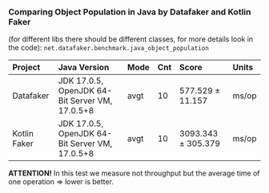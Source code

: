 ### Comparing Object Population in Java by Datafaker and Kotlin Faker

(for different libs there should be different classes, for more details look in the code):
`net.datafaker.benchmark.java_object_population`

| Project      | Java Version                                        | Mode | Cnt | Score                | Units |
|:-------------|:----------------------------------------------------|:-----|:----|:---------------------|:------|
| Datafaker    | JDK 17.0.5, OpenJDK 64-Bit Server VM, 17.0.5+8      | avgt | 10  | 577.529 ± 11.157     | ms/op |
| Kotlin Faker | JDK 17.0.5, OpenJDK 64-Bit Server VM, 17.0.5+8      | avgt | 10  | 3093.343 ± 305.379   | ms/op |

**ATTENTION!** In this test we measure not throughput but the average time of one operation => lower is better.
